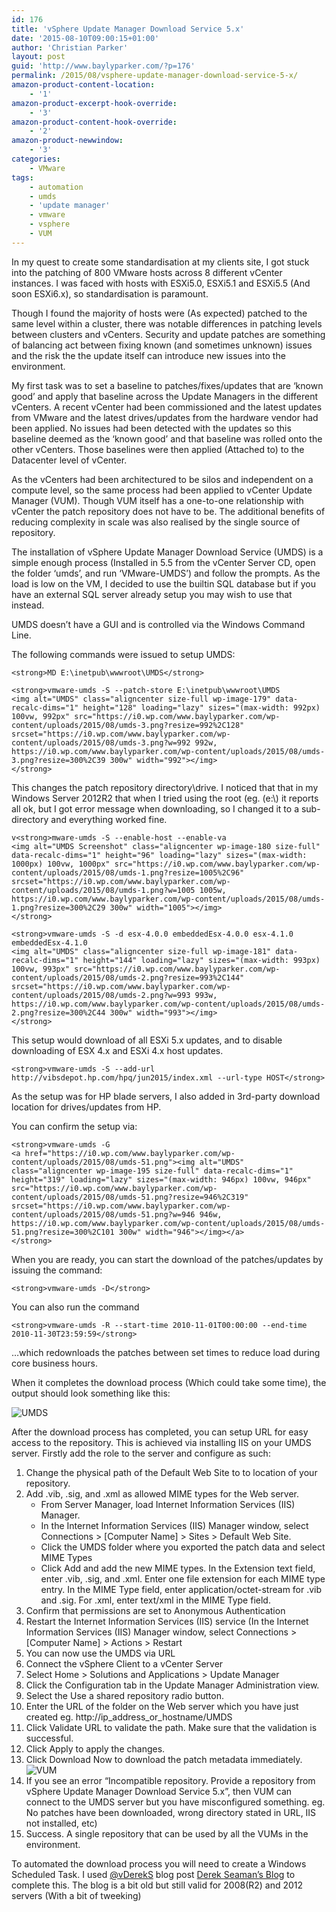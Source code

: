 ```yaml
---
id: 176
title: 'vSphere Update Manager Download Service 5.x'
date: '2015-08-10T09:00:15+01:00'
author: 'Christian Parker'
layout: post
guid: 'http://www.baylyparker.com/?p=176'
permalink: /2015/08/vsphere-update-manager-download-service-5-x/
amazon-product-content-location:
    - '1'
amazon-product-excerpt-hook-override:
    - '3'
amazon-product-content-hook-override:
    - '2'
amazon-product-newwindow:
    - '3'
categories:
    - VMware
tags:
    - automation
    - umds
    - 'update manager'
    - vmware
    - vsphere
    - VUM
---
```


In my quest to create some standardisation at my clients site, I got stuck into the patching of 800 VMware hosts across 8 different vCenter instances. I was faced with hosts with ESXi5.0, ESXi5.1 and ESXi5.5 (And soon ESXi6.x), so standardisation is paramount.

Though I found the majority of hosts were (As expected) patched to the same level within a cluster, there was notable differences in patching levels between clusters and vCenters. Security and update patches are something of balancing act between fixing known (and sometimes unknown) issues and the risk the the update itself can introduce new issues into the environment.

My first task was to set a baseline to patches/fixes/updates that are ‘known good’ and apply that baseline across the Update Managers in the different vCenters. A recent vCenter had been commissioned and the latest updates from VMware and the latest drives/updates from the hardware vendor had been applied. No issues had been detected with the updates so this baseline deemed as the ‘known good’ and that baseline was rolled onto the other vCenters. Those baselines were then applied (Attached to) to the Datacenter level of vCenter.

As the vCenters had been architectured to be silos and independent on a compute level, so the same process had been applied to vCenter Update Manager (VUM). Though VUM itself has a one-to-one relationship with vCenter the patch repository does not have to be. The additional benefits of reducing complexity in scale was also realised by the single source of repository.

The installation of vSphere Update Manager Download Service (UMDS) is a simple enough process (Installed in 5.5 from the vCenter Server CD, open the folder ‘umds’, and run ‘VMware-UMDS’) and follow the prompts. As the load is low on the VM, I decided to use the builtin SQL database but if you have an external SQL server already setup you may wish to use that instead.

UMDS doesn’t have a GUI and is controlled via the Windows Command Line.

The following commands were issued to setup UMDS:

```
<strong>MD E:\inetpub\wwwroot\UMDS</strong>
```

```
<strong>vmware-umds -S --patch-store E:\inetpub\wwwroot\UMDS
<img alt="UMDS" class="aligncenter size-full wp-image-179" data-recalc-dims="1" height="128" loading="lazy" sizes="(max-width: 992px) 100vw, 992px" src="https://i0.wp.com/www.baylyparker.com/wp-content/uploads/2015/08/umds-3.png?resize=992%2C128" srcset="https://i0.wp.com/www.baylyparker.com/wp-content/uploads/2015/08/umds-3.png?w=992 992w, https://i0.wp.com/www.baylyparker.com/wp-content/uploads/2015/08/umds-3.png?resize=300%2C39 300w" width="992"></img>
</strong>
```

This changes the patch repository directory\\drive. I noticed that that in my Windows Server 2012R2 that when I tried using the root (eg. (e:\\) it reports all ok, but I got error message when downloading, so I changed it to a sub-directory and everything worked fine.

```
v<strong>mware-umds -S --enable-host --enable-va
<img alt="UMDS Screenshot" class="aligncenter wp-image-180 size-full" data-recalc-dims="1" height="96" loading="lazy" sizes="(max-width: 1000px) 100vw, 1000px" src="https://i0.wp.com/www.baylyparker.com/wp-content/uploads/2015/08/umds-1.png?resize=1005%2C96" srcset="https://i0.wp.com/www.baylyparker.com/wp-content/uploads/2015/08/umds-1.png?w=1005 1005w, https://i0.wp.com/www.baylyparker.com/wp-content/uploads/2015/08/umds-1.png?resize=300%2C29 300w" width="1005"></img>
</strong>
```

```
<strong>vmware-umds -S -d esx-4.0.0 embeddedEsx-4.0.0 esx-4.1.0 embeddedEsx-4.1.0
<img alt="UMDS" class="aligncenter size-full wp-image-181" data-recalc-dims="1" height="144" loading="lazy" sizes="(max-width: 993px) 100vw, 993px" src="https://i0.wp.com/www.baylyparker.com/wp-content/uploads/2015/08/umds-2.png?resize=993%2C144" srcset="https://i0.wp.com/www.baylyparker.com/wp-content/uploads/2015/08/umds-2.png?w=993 993w, https://i0.wp.com/www.baylyparker.com/wp-content/uploads/2015/08/umds-2.png?resize=300%2C44 300w" width="993"></img>
</strong>
```

This setup would download of all ESXi 5.x updates, and to disable downloading of ESX 4.x and ESXi 4.x host updates.

```
<strong>vmware-umds -S --add-url http://vibsdepot.hp.com/hpq/jun2015/index.xml --url-type HOST</strong>
```

As the setup was for HP blade servers, I also added in 3rd-party download location for drives/updates from HP.

You can confirm the setup via:

```
<strong>vmware-umds -G
<a href="https://i0.wp.com/www.baylyparker.com/wp-content/uploads/2015/08/umds-51.png"><img alt="UMDS" class="aligncenter wp-image-195 size-full" data-recalc-dims="1" height="319" loading="lazy" sizes="(max-width: 946px) 100vw, 946px" src="https://i0.wp.com/www.baylyparker.com/wp-content/uploads/2015/08/umds-51.png?resize=946%2C319" srcset="https://i0.wp.com/www.baylyparker.com/wp-content/uploads/2015/08/umds-51.png?w=946 946w, https://i0.wp.com/www.baylyparker.com/wp-content/uploads/2015/08/umds-51.png?resize=300%2C101 300w" width="946"></img></a>
</strong>
```

When you are ready, you can start the download of the patches/updates by issuing the command:

```
<strong>vmware-umds -D</strong>
```

You can also run the command

```
<strong>vmware-umds -R --start-time 2010-11-01T00:00:00 --end-time 2010-11-30T23:59:59</strong>
```

…which redownloads the patches between set times to reduce load during core business hours.

When it completes the download process (Which could take some time), the output should look something like this:

![UMDS](https://i0.wp.com/www.baylyparker.com/wp-content/uploads/2015/08/umds-4-e1438932460641.png?resize=675%2C128)

After the download process has completed, you can setup URL for easy access to the repository. This is achieved via installing IIS on your UMDS server. Firstly add the role to the server and configure as such:

1. Change the physical path of the Default Web Site to to location of your repository.
2. Add .vib, .sig, and .xml as allowed MIME types for the Web server. 
    - From Server Manager, load Internet Information Services (IIS) Manager.
    - In the Internet Information Services (IIS) Manager window, select Connections &gt; \[Computer Name\] &gt; Sites &gt; Default Web Site.
    - Click the UMDS folder where you exported the patch data and select MIME Types
    - Click Add and add the new MIME types. In the Extension text field, enter .vib, .sig, and .xml. Enter one file extension for each MIME type entry. In the MIME Type field, enter application/octet-stream for .vib and .sig. For .xml, enter text/xml in the MIME Type field.
3. Confirm that permissions are set to Anonymous Authentication
4. Restart the Internet Information Services (IIS) service (In the Internet Information Services (IIS) Manager window, select Connections &gt; \[Computer Name\] &gt; Actions &gt; Restart
5. You can now use the UMDS via URL
6. Connect the vSphere Client to a vCenter Server
7. Select Home &gt; Solutions and Applications &gt; Update Manager
8. Click the Configuration tab in the Update Manager Administration view.
9. Select the Use a shared repository radio button.
10. Enter the URL of the folder on the Web server which you have just created eg. http://ip\_address\_or\_hostname/UMDS
11. Click Validate URL to validate the path. Make sure that the validation is successful.
12. Click Apply to apply the changes.
13. Click Download Now to download the patch metadata immediately.![VUM](https://i0.wp.com/www.baylyparker.com/wp-content/uploads/2015/08/VUM-Conected.png?resize=790%2C429)
14. If you see an error “Incompatible repository. Provide a repository from vSphere Update Manager Download Service 5.x”, then VUM can connect to the UMDS server but you have misconfigured something. eg. No patches have been downloaded, wrong directory stated in URL, IIS not installed, etc)
15. Success. A single repository that can be used by all the VUMs in the environment.

To automated the download process you will need to create a Windows Scheduled Task. I used [@<span class="u-linkComplex-target">vDerekS</span>](https://twitter.com/vDerekS) blog post [Derek Seaman’s Blog](http://www.derekseaman.com/2011/11/schedule-vmware-umds-downloads-with.html) to complete this. The blog is a bit old but still valid for 2008(R2) and 2012 servers (With a bit of tweeking)